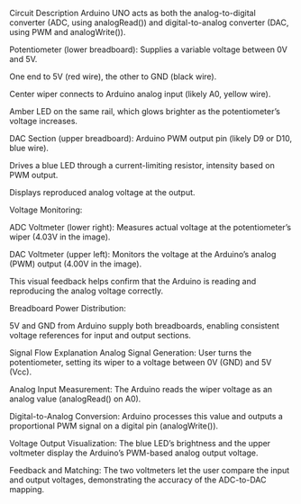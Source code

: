 Circuit Description
Arduino UNO acts as both the analog-to-digital converter (ADC, using analogRead()) and digital-to-analog converter (DAC, using PWM and analogWrite()).

Potentiometer (lower breadboard): Supplies a variable voltage between 0V and 5V.

One end to 5V (red wire), the other to GND (black wire).

Center wiper connects to Arduino analog input (likely A0, yellow wire).

Amber LED on the same rail, which glows brighter as the potentiometer’s voltage increases.

DAC Section (upper breadboard): Arduino PWM output pin (likely D9 or D10, blue wire).

Drives a blue LED through a current-limiting resistor, intensity based on PWM output.

Displays reproduced analog voltage at the output.

Voltage Monitoring:

ADC Voltmeter (lower right): Measures actual voltage at the potentiometer’s wiper (4.03V in the image).

DAC Voltmeter (upper left): Monitors the voltage at the Arduino’s analog (PWM) output (4.00V in the image).

This visual feedback helps confirm that the Arduino is reading and reproducing the analog voltage correctly.

Breadboard Power Distribution:

5V and GND from Arduino supply both breadboards, enabling consistent voltage references for input and output sections.

Signal Flow Explanation
Analog Signal Generation: User turns the potentiometer, setting its wiper to a voltage between 0V (GND) and 5V (Vcc).

Analog Input Measurement: The Arduino reads the wiper voltage as an analog value (analogRead() on A0).

Digital-to-Analog Conversion: Arduino processes this value and outputs a proportional PWM signal on a digital pin (analogWrite()).

Voltage Output Visualization: The blue LED’s brightness and the upper voltmeter display the Arduino’s PWM-based analog output voltage.

Feedback and Matching: The two voltmeters let the user compare the input and output voltages, demonstrating the accuracy of the ADC-to-DAC mapping.
